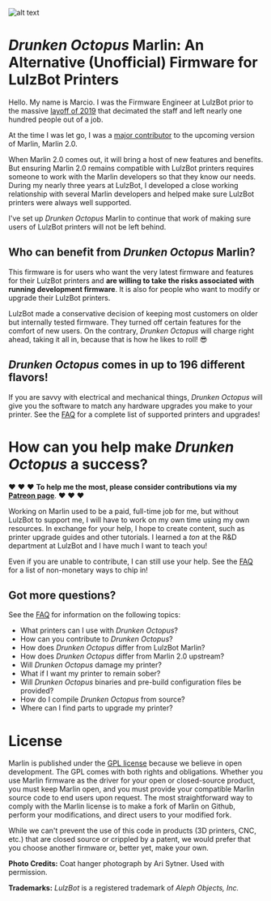 ﻿![alt text][logo]

# *Drunken Octopus* Marlin: An Alternative (Unofficial) Firmware for LulzBot Printers

Hello. My name is Marcio. I was the Firmware Engineer at LulzBot prior to the massive [layoff of 2019] that decimated the staff and left nearly one hundred people out of a job.

At the time I was let go, I was a [major contributor] to the upcoming version of Marlin, Marlin 2.0.

When Marlin 2.0 comes out, it will bring a host of new features and benefits. But ensuring Marlin 2.0 remains compatible with LulzBot printers requires someone to work with the Marlin developers so that they know our needs. During my nearly three years at LulzBot, I developed a close working relationship with several Marlin developers and helped make sure LulzBot printers were always well supported.

I've set up *Drunken Octopus* Marlin to continue that work of making sure users of LulzBot printers will not be left behind.

## Who can benefit from *Drunken Octopus* Marlin?

This firmware is for users who want the very latest firmware and features for their LulzBot printers and **are willing to take the risks associated with running development firmware**. It is also for people who want to modify or upgrade their LulzBot printers.

LulzBot made a conservative decision of keeping most customers on older but internally tested firmware. They turned off certain features for the comfort of new users. On the contrary, *Drunken Octopus* will charge right ahead, taking it all in, because that is how he likes to roll! :sunglasses:

## *Drunken Octopus* comes in up to 196 different flavors!

If you are savvy with electrical and mechanical things, *Drunken Octopus* will give you the software to match any hardware upgrades you make to your printer. See the [FAQ] for a complete list of supported printers and upgrades!

# How can you help make *Drunken Octopus* a success?

:heart: :heart: :heart: **To help me the most, please consider contributions via my [Patreon page]**. :heart: :heart: :heart:

Working on Marlin used to be a paid, full-time job for me, but without LulzBot to support me, I will have
to work on my own time using my own resources. In exchange for your help, I hope to create content, such as printer upgrade guides and other tutorials. I learned a *ton* at the R&D department at LulzBot and I have much I want to teach you!

Even if you are unable to contribute, I can still use your help. See the [FAQ] for a list of non-monetary ways to chip in!

## Got more questions?

See the [FAQ] for information on the following topics:

- What printers can I use with *Drunken Octopus*?
- How can you contribute to *Drunken Octopus*?
- How does *Drunken Octopus* differ from LulzBot Marlin?
- How does *Drunken Octopus* differ from Marlin 2.0 upstream?
- Will *Drunken Octopus* damage my printer?
- What if I want my printer to remain sober?
- Will *Drunken Octopus* binaries and pre-build configuration files be provided?
- How do I compile *Drunken Octopus* from source?
- Where can I find parts to upgrade my printer?

# License

Marlin is published under the [GPL license](/LICENSE) because we believe in open development. The GPL comes with both rights and obligations. Whether you use Marlin firmware as the driver for your open or closed-source product, you must keep Marlin open, and you must provide your compatible Marlin source code to end users upon request. The most straightforward way to comply with the Marlin license is to make a fork of Marlin on Github, perform your modifications, and direct users to your modified fork.

While we can't prevent the use of this code in products (3D printers, CNC, etc.) that are closed source or crippled by a patent, we would prefer that you choose another firmware or, better yet, make your own.

**Photo Credits:** Coat hanger photograph by Ari Sytner. Used with permission.

**Trademarks:** *LulzBot* is a registered trademark of *Aleph Objects, Inc.*

[logo]: https://github.com/marciot/drunken-octopus-marlin/raw/master/images/drunken-octopus-small.jpg "Drunken Octopus Logo"
[layoff of 2019]: https://www.fabbaloo.com/blog/2019/10/12/the-end-of-lulzbot "The End of LulzBot (?)"
[Patreon page]: https://www.patreon.com/marciot "Marcio's Patreon Page"
[LulzBot]: https://www.lulzbot.com "www.lulzbot.com"
[major contributor]: https://github.com/marcio-ao
[FAQ]: /docs/FAQ.md
